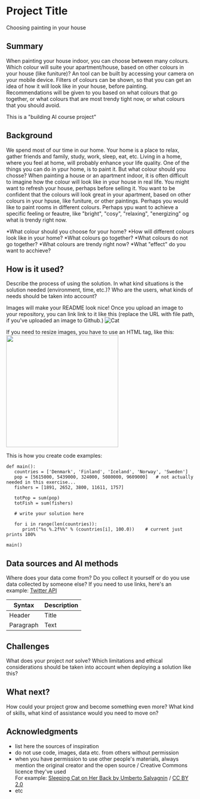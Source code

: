 
# Project Title

Choosing painting in your house

## Summary
When painting your house indoor, you can choose between many colours. Which colour will suite your apartment/house, based on other colours in your house (like funiture)? An tool can be built by accessing your camera on your mobile device. Filters of colours can be shown, so that you can get an idea of how it will look like in your house, before painting. Recommendations will be given to you based on what colours that go together, or what colours that are most trendy tight now, or what colours that you should avoid.

This is a "building AI course project"


## Background

We spend most of our time in our home. Your home is a place to relax, gather friends and family, study, work, sleep, eat, etc. Living in a home, where you feel at home, will probably enhance your life quality. One of the things you can do in ypur home, is to paint it. But what colour should you chosse? When painting a house or an apartment indoor, it is often difficult to imagine how the colour will look like in your house in real life. You might want to refresh your house, perhaps before selling it. You want to be confident that the colours will look great in your apartment, based on other colours in your hpuse, like funiture, or other paintings. Perhaps you would like to paint rooms in different colours. Perhaps ypu want to achieve a specific feeling or feautre, like "bright", "cosy", "relaxing", "energizing" og what is trendy right now. 

*What colour should you choose for your home?
*How will different colours look like in your home?
*What colours go together?
*What colours do not go together?
*What colours are trendy right now?
*What "effect" do you want to acchieve?



## How is it used?

Describe the process of using the solution. In what kind situations is the solution needed (environment, time, etc.)? Who are the users, what kinds of needs should be taken into account?

Images will make your README look nice!
Once you upload an image to your repository, you can link link to it like this (replace the URL with file path, if you've uploaded an image to Github.)
![Cat](https://upload.wikimedia.org/wikipedia/commons/5/5e/Sleeping_cat_on_her_back.jpg)

If you need to resize images, you have to use an HTML tag, like this:
<img src="https://upload.wikimedia.org/wikipedia/commons/5/5e/Sleeping_cat_on_her_back.jpg" width="300">

This is how you create code examples:
```
def main():
   countries = ['Denmark', 'Finland', 'Iceland', 'Norway', 'Sweden']
   pop = [5615000, 5439000, 324000, 5080000, 9609000]   # not actually needed in this exercise...
   fishers = [1891, 2652, 3800, 11611, 1757]

   totPop = sum(pop)
   totFish = sum(fishers)

   # write your solution here

   for i in range(len(countries)):
      print("%s %.2f%%" % (countries[i], 100.0))    # current just prints 100%

main()
```


## Data sources and AI methods
Where does your data come from? Do you collect it yourself or do you use data collected by someone else?
If you need to use links, here's an example:
[Twitter API](https://developer.twitter.com/en/docs)

| Syntax      | Description |
| ----------- | ----------- |
| Header      | Title       |
| Paragraph   | Text        |

## Challenges

What does your project _not_ solve? Which limitations and ethical considerations should be taken into account when deploying a solution like this?

## What next?

How could your project grow and become something even more? What kind of skills, what kind of assistance would you  need to move on? 


## Acknowledgments

* list here the sources of inspiration 
* do not use code, images, data etc. from others without permission
* when you have permission to use other people's materials, always mention the original creator and the open source / Creative Commons licence they've used
  <br>For example: [Sleeping Cat on Her Back by Umberto Salvagnin](https://commons.wikimedia.org/wiki/File:Sleeping_cat_on_her_back.jpg#filelinks) / [CC BY 2.0](https://creativecommons.org/licenses/by/2.0)
* etc

